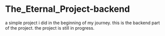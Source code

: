 # The_Eternal_Project-backend

a simple project i did in the beginning of my journey. this is the backend part of the project. the project is still in progress.
